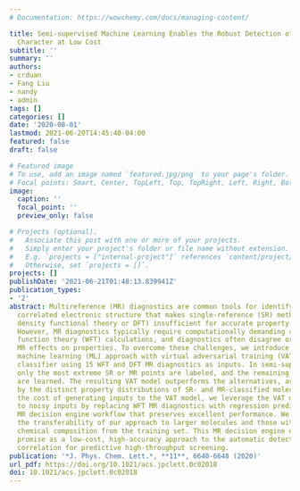 ```yaml
---
# Documentation: https://wowchemy.com/docs/managing-content/

title: Semi-supervised Machine Learning Enables the Robust Detection of Multireference
  Character at Low Cost
subtitle: ''
summary: ''
authors:
- crduan
- Fang Liu
- nandy
- admin
tags: []
categories: []
date: '2020-08-01'
lastmod: 2021-06-20T14:45:40-04:00
featured: false
draft: false

# Featured image
# To use, add an image named `featured.jpg/png` to your page's folder.
# Focal points: Smart, Center, TopLeft, Top, TopRight, Left, Right, BottomLeft, Bottom, BottomRight.
image:
  caption: ''
  focal_point: ''
  preview_only: false

# Projects (optional).
#   Associate this post with one or more of your projects.
#   Simply enter your project's folder or file name without extension.
#   E.g. `projects = ["internal-project"]` references `content/project/deep-learning/index.md`.
#   Otherwise, set `projects = []`.
projects: []
publishDate: '2021-06-21T01:48:13.839941Z'
publication_types:
- '2'
abstract: Multireference (MR) diagnostics are common tools for identifying strongly
  correlated electronic structure that makes single-reference (SR) methods (e.g.,
  density functional theory or DFT) insufficient for accurate property prediction.
  However, MR diagnostics typically require computationally demanding correlated wave
  function theory (WFT) calculations, and diagnostics often disagree or fail to predict
  MR effects on properties. To overcome these challenges, we introduce a semi-supervised
  machine learning (ML) approach with virtual adversarial training (VAT) of an MR
  classifier using 15 WFT and DFT MR diagnostics as inputs. In semi-supervised learning,
  only the most extreme SR or MR points are labeled, and the remaining point labels
  are learned. The resulting VAT model outperforms the alternatives, as quantified
  by the distinct property distributions of SR- and MR-classified molecules. To reduce
  the cost of generating inputs to the VAT model, we leverage the VAT model’s robustness
  to noisy inputs by replacing WFT MR diagnostics with regression predictions in an
  MR decision engine workflow that preserves excellent performance. We demonstrate
  the transferability of our approach to larger molecules and those with distinct
  chemical composition from the training set. This MR decision engine demonstrates
  promise as a low-cost, high-accuracy approach to the automatic detection of strong
  correlation for predictive high-throughput screening.
publication: '*J. Phys. Chem. Lett.*, **11**, 6640-6648 (2020)'
url_pdf: https://doi.org/10.1021/acs.jpclett.0c02018
doi: 10.1021/acs.jpclett.0c02018
---
```

